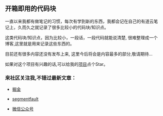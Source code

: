 <!--
 * @Github: https://github.com/OBKoro1
 * @Author: OBKoro1
 * @Date: 2019-07-30 18:11:31
 * @LastEditors: OBKoro1
 * @LastEditTime: 2019-07-31 14:30:41
 * @Description: 代码块readme
 -->

## 开箱即用的代码块

一直以来我都有做笔记的习惯，每次有学到新的东西，我都会记在自己的有道云笔记上，久而久之就记录了很多比较小的代码块/知识点。

这类代码块/知识点，因为比较小，一段话，一段代码就能说清楚, 很难整理成一个博客,这里就是用来记录这些东西的。

目前还有很多内容还没有发布上来, 这里今后将会是内容最多的部分,敬请期待...

如果对这个项目有兴趣的话,可以给我的[项目](https://github.com/OBKoro1/codeBlack)点个Star。


### 来社区关注我,不错过最新文章：

* [掘金](https://juejin.im/user/58714f0eb123db4a2eb95372/posts)
 
* [segmentfault](https://segmentfault.com/u/obkoro1/articles)
    
* [微信公众号](https://github.com/OBKoro1/articleImg_src/blob/master/juejin/1631b6f52f7e7015.jpeg?raw=true)

